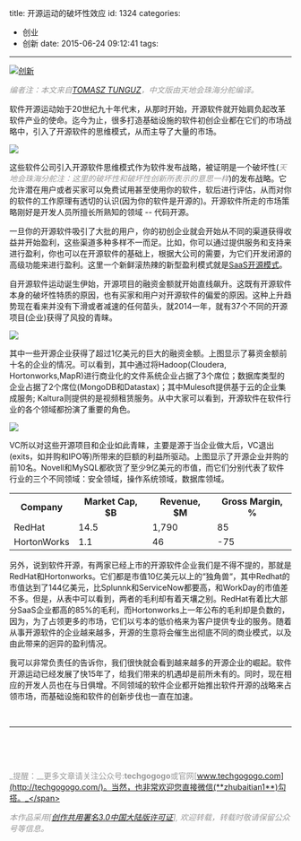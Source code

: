 title: 开源运动的破坏性效应
id: 1324
categories:
  - 创业
  - 创新
date: 2015-06-24 09:12:41
tags:
---

[![创新](http://techgogogo.com/wp-content/uploads/2015/06/创新.png)](http://techgogogo.com/wp-content/uploads/2015/06/创新.png)

<span style="color: #999999;">_编者注：本文来自[TOMASZ TUNGUZ](http://tomtunguz.com/open-source-software-environment/)，中文版由天地会珠海分舵编译。_</span>

软件开源运动始于20世纪九十年代末，从那时开始，开源软件就开始肩负起改革软件产业的使命。迄今为止，很多打造基础设施的软件初创企业都在它们的市场战略中，引入了开源软件的思维模式，从而主导了大量的市场。

![](http://tomtunguz.com/images/oss_round_count.png)

这些软件公司引入开源软件思维模式作为软件发布战略，被证明是一个破坏性(_<span style="color: #999999;">天地会珠海分舵注：这里的破坏性和破坏性创新所表示的意思一样</span>_)的发布战略。它允许潜在用户或者买家可以免费试用甚至使用你的软件，软后进行评估，从而对你的软件的工作原理有透切的认识(因为你的软件是开源的)。开源软件所走的市场策略刚好是开发人员所擅长所熟知的领域 -- 代码开源。

一旦你的开源软件吸引了大批的用户，你的初创企业就会开始从不同的渠道获得收益并开始盈利，这些渠道多种多样不一而足。比如，你可以通过提供服务和支持来进行盈利，你也可以在开源软件的基础上，根据大公司的需要，为它们开发闭源的高级功能来进行盈利。这里一个新鲜滚热辣的新型盈利模式就是[SaaS开源模式](http://techcrunch.com/2014/02/13/please-dont-tell-me-you-want-to-be-the-next-red-hat/)。

自开源软件运动诞生伊始，开源项目的融资金额就开始直线飙升。这既有开源软件本身的破坏性特质的原因，也有买家和用户对开源软件的偏爱的原因。这种上升趋势现在看来并没有下滑或者减速的任何苗头，就2014一年，就有37个不同的开源项目(企业)获得了风投的青睐。

[<span class="pinContainer">![](http://tomtunguz.com/images/oss_most_raised.png)</span>](http://tomtunguz.com/images/oss_most_raised.png)

其中一些开源企业获得了超过1亿美元的巨大的融资金额。上图显示了募资金额前十名的企业的情况。可以看到，其中通过将Hadoop(Cloudera, Hortonworks,MapR)进行商业化的文件系统企业占据了3个席位；数据库类型的企业占据了2个席位(MongoDB和Datastax)；其中Mulesoft提供基于云的企业集成服务; Kaltura则提供的是视频租赁服务。从中大家可以看到，开源软件在软件行业的各个领域都扮演了重要的角色。

[<span class="pinContainer">![](http://tomtunguz.com/images/oss_top_10_acquisitions.png)</span>](http://tomtunguz.com/images/oss_top_10_acquisitions.png)

VC所以对这些开源项目和企业如此青睐，主要是源于当企业做大后，VC退出(exits，如并购和IPO等)所带来的巨额的利益所驱动。上图显示了开源企业并购的前10名。Novell和MySQL都砍货了至少9亿美元的市值，而它们分别代表了软件行业的三个不同领域：安全领域，操作系统领域，数据库领域。
<table>
<tbody>
<tr>
<th>Company</th>
<th>Market Cap, $B</th>
<th>Revenue, $M</th>
<th>Gross Margin, %</th>
</tr>
<tr>
<td>RedHat</td>
<td>14.5</td>
<td>1,790</td>
<td>85</td>
</tr>
<tr>
<td>HortonWorks</td>
<td>1.1</td>
<td>46</td>
<td>-75</td>
</tr>
</tbody>
</table>
另外，说到软件开源，有两家已经上市的开源软件企业我们是不得不提的，那就是RedHat和Hortonworks。它们都是市值10亿美元以上的“独角兽“，其中Redhat的市值达到了144亿美元，比Splunnk和ServiceNow都要高，和WorkDay的市值差不多。但是，从表中可以看到，两者的毛利却有着天壤之别。RedHat有着比大部分SaaS企业都高的85%的毛利，而Hortonworks上一年公布的毛利却是负数的，因为，为了占领更多的市场，它们以亏本的低价格来为客户提供专业的服务。随着从事开源软件的企业越来越多，开源的生意将会催生出彻底不同的商业模式，以及由此带来的迥异的盈利情况。

我可以非常负责任的告诉你，我们很快就会看到越来越多的开源企业的崛起。软件开源运动已经发展了快15年了，给我们带来的机遇却是前所未有的。同时，现在相应的开发人员也在与日俱增。不同领域的软件企业都开始推出软件开源的战略来占领市场，而基础设施和软件的创新步伐也一直在加速。

&nbsp;

* * *

&nbsp;

&nbsp;

<span style="color: #999999;">_提醒：__更多文章请关注公众号:**techgogogo**或官网[www.techgogogo.com](http://techgogogo.com/)。当然，也非常欢迎您直接微信(**zhubaitian1**)勾搭。_</span>

<span style="color: #999999;">_本作品采用[[创作共用署名3.0中国大陆版许可证](http://creativecommons.org/licenses/by/3.0/cn/)], 欢迎转载，转载时敬请保留公众号等信息。_</span>